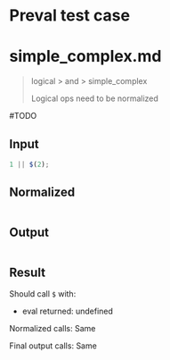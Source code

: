 # Preval test case

# simple_complex.md

> logical > and > simple_complex
>
> Logical ops need to be normalized

#TODO

## Input

`````js filename=intro
1 || $(2);
`````

## Normalized

`````js filename=intro

`````

## Output

`````js filename=intro

`````

## Result

Should call `$` with:
 - eval returned: undefined

Normalized calls: Same

Final output calls: Same
